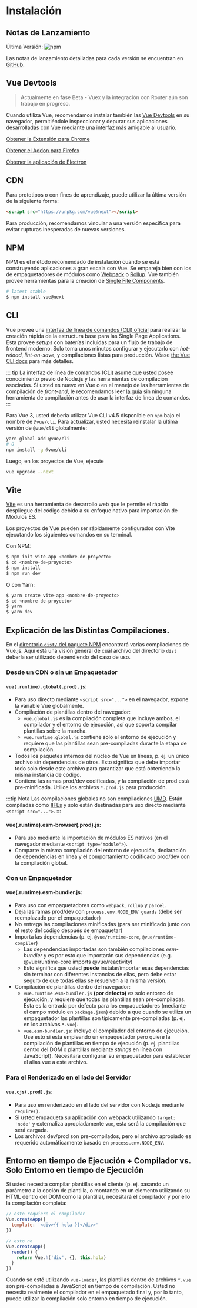 # Instalación

## Notas de Lanzamiento

Última Versión: ![npm](https://img.shields.io/npm/v/vue/next.svg)

Las notas de lanzamiento detalladas para cada versión se encuentran en [GitHub](https://github.com/vuejs/vue-next/blob/master/CHANGELOG.md).

## Vue Devtools

> Actualmente en fase Beta - Vuex y la integración con Router aún son trabajo en progreso.

Cuando utiliza Vue, recomendamos instalar también las [Vue Devtools](https://github.com/vuejs/vue-devtools#vue-devtools) en su navegador, permitiéndole inspeccionar y depurar sus aplicaciones desarrolladas con Vue mediante una interfaz más amigable al usuario.

[Obtener la Extensión para Chrome](https://chrome.google.com/webstore/detail/vuejs-devtools/ljjemllljcmogpfapbkkighbhhppjdbg)

[Obtener el Addon para Firefox](https://addons.mozilla.org/en-US/firefox/addon/vue-js-devtools/)

[Obtener la aplicación de Electron](https://github.com/vuejs/vue-devtools/blob/dev/packages/shell-electron/README.md)

## CDN

Para prototipos o con fines de aprendizaje, puede utilizar la última versión de la siguiente forma:

```html
<script src="https://unpkg.com/vue@next"></script>
```

Para producción, recomendamos vincular a una versión específica para evitar rupturas inesperadas de nuevas versiones.

## NPM

NPM es el método recomendado de instalación cuando se está construyendo aplicaciones a gran escala con Vue. Se empareja bien con los de empaquetadores de módulos como [Webpack](https://webpack.js.org/) o [Rollup](https://rollupjs.org/). Vue también provee herramientas para la creación de [Single File Components](../guide/single-file-component.html).

```bash
# latest stable
$ npm install vue@next
```

## CLI

Vue provee una [interfaz de línea de comandos (CLI) oficial](https://github.com/vuejs/vue-cli) para realizar la creación rápida de la estructura base para las Single Page Applications. Esta provee _setups_ con baterías incluidas para un flujo de trabajo de frontend moderno. Solo toma unos minutos configurar y ejecutarlo con _hot-reload_, _lint-on-save_, y compilaciones listas para producción. Véase [the Vue CLI docs](https://cli.vuejs.org) para más detalles.

::: tip
La interfaz de línea de comandos (CLI) asume que usted posee conocimiento previo de Node.js y las herramientas de compilación asociadas. Si usted es nuevo en Vue o en el manejo de las herramientas de compilación de _front-end_, le recomendamos leer <a href="./">la guía</a> sin ninguna herramienta de compilación antes de usar la interfaz de línea de comandos.
:::

Para Vue 3, usted debería utilizar Vue CLI v4.5 disponible en `npm` bajo el nombre de `@vue/cli`. Para actualizar, usted necesita reinstalar la última versión de `@vue/cli` globalmente:

```bash
yarn global add @vue/cli
# O
npm install -g @vue/cli
```

Luego, en los proyectos de Vue, ejecute

```bash
vue upgrade --next
```

## Vite

[Vite](https://github.com/vitejs/vite) es una herramienta de desarrollo web que le permite el rápido despliegue del código debido a su enfoque nativo para importación de Módulos ES.

Los proyectos de Vue pueden ser rápidamente configurados con Vite ejecutando los siguientes comandos en su terminal.

Con NPM:

```bash
$ npm init vite-app <nombre-de-proyecto>
$ cd <nombre-de-proyecto>
$ npm install
$ npm run dev
```

O con Yarn:

```bash
$ yarn create vite-app <nombre-de-proyecto>
$ cd <nombre-de-proyecto>
$ yarn
$ yarn dev
```

## Explicación de las Distintas Compilaciones.

En el [directorio `dist/` del paquete NPM](https://cdn.jsdelivr.net/npm/vue@3.0.0-rc.1/dist/) encontrará varias compilaciones de Vue.js. Aquí está una visión general de cuál archivo del directorio `dist` debería ser utilizado dependiendo del caso de uso.

### Desde un CDN o sin un Empaquetador

#### `vue(.runtime).global(.prod).js`:

- Para uso directo mediante `<script src="...">` en el navegador, expone la variable Vue globalmente.
- Compilación de plantillas dentro del navegador:
  - `vue.global.js` es la compilación completa que incluye ambos, el compilador y el entorno de ejecución, así que soporta compilar plantillas sobre la marcha.
  - `vue.runtime.global.js` contiene solo el entorno de ejecución y requiere que las plantillas sean pre-compiladas durante la etapa de compilación.
- Todos los paquetes internos del núcleo de Vue en líneas, p. ej. un único archivo sin dependencias de otros. Esto significa que debe importar todo solo desde este archivo para garantizar que está obteniendo la misma instancia de código.
- Contiene las ramas prod/dev codificadas, y la compilación de prod está pre-minificada. Utilice los archivos `*.prod.js` para producción.

:::tip Nota
Las compilaciones globales no son compilaciones [UMD](https://github.com/umdjs/umd). Están compiladas como [IIFEs](https://developer.mozilla.org/en-US/docs/Glossary/IIFE) y solo están destinadas para uso directo mediante `<script src="...">`.
:::

#### vue(.runtime).esm-browser(.prod).js:

- Para uso mediante la importación de módulos ES nativos (en el navegador mediante `<script type="module">`).
- Comparte la misma compilación del entorno de ejecución, declaración de dependencias en línea y el comportamiento codificado prod/dev con la compilación global.

### Con un Empaquetador

#### vue(.runtime).esm-bundler.js:

- Para uso con empaquetadores como `webpack`, `rollup` y `parcel`.
- Deja las ramas prod/dev con `process.env.NODE_ENV guards` (debe ser reemplazado por el empaquetador)
- No entrega las compilaciones minificadas (para ser minificado junto con el resto del código después de empaquetar)
- Importa las dependencias (p. ej. `@vue/runtime-core`, `@vue/runtime-compiler`)
  - Las dependencias importadas son también compilaciones _esm-bundler_ y es por esto que importarán sus dependencias (e.g. @vue/runtime-core imports @vue/reactivity)
  - Esto significa que usted **puede** instalar/importar esas dependencias sin terminar con diferentes instancias de ellas, pero debe estar seguro de que todas ellas se resuelven a la misma versión.
- Compilación de plantillas dentro del navegador:
  - `vue.runtime.esm-bundler.js` **(por defecto)** es solo entorno de ejecución, y requiere que todas las plantillas sean pre-compiladas. Esta es la entrada por defecto para los empaquetadores (mediante el campo módulo en `package.json`) debido a que cuando se utiliza un empaquetador las plantillas son típicamente pre-compiladas (p. ej. en los archivos `*.vue`).
  - `vue.esm-bundler.js`: incluye el compilador del entorno de ejecución. Use esto si está empleando un empaquetador pero quiere la compilación de plantillas en tiempo de ejecución (p. ej. plantillas dentro del DOM o plantillas mediante _strings_ en línea con JavaScript). Necesitará configurar su empaquetador para establecer el alias vue a este archivo.

### Para el Renderizado en el lado del Servidor

#### `vue.cjs(.prod).js`:

- Para uso en renderizado en el lado del servidor con Node.js mediante `require()`.
- Si usted empaqueta su aplicación con webpack utilizando `target: 'node'` y externaliza apropiadamente `vue`, esta será la compilación que será cargada.
- Los archivos dev/prod son pre-compilados, pero el archivo apropiado es requerido automáticamente basado en `process.env.NODE_ENV`.

## Entorno en tiempo de Ejecución + Compilador vs. Solo Entorno en tiempo de Ejecución

Si usted necesita compilar plantillas en el cliente (p. ej. pasando un parámetro a la opción de plantilla, o montando en un elemento utilizando su HTML dentro del DOM como la plantilla), necesitará el compilador y por ello la compilación completa:

```js
// esto requiere el compilador
Vue.createApp({
  template: '<div>{{ hola }}</div>'
})

// esto no
Vue.createApp({
  render() {
    return Vue.h('div', {}, this.hola)
  }
})
```

Cuando se esté utilizando `vue-loader`, las plantillas dentro de archivos `*.vue` son pre-compiladas a JavaScript en tiempo de compilación. Usted no necesita realmente el compilador en el empaquetado final y, por lo tanto, puede utilizar la compilación solo entorno en tiempo de ejecución.
